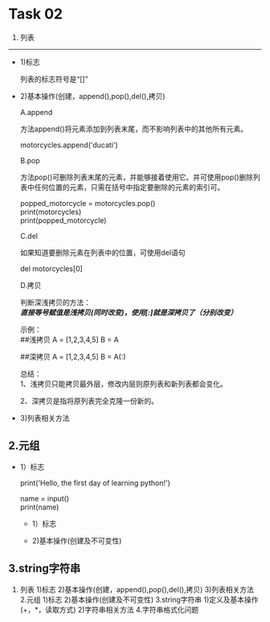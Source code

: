 Task 02
==============
1. 列表
--------------
* 1)标志

  列表的标志符号是“[]”

* 2)基本操作(创建，append(),pop(),del(),拷贝)

  A.append  
  
  方法append()将元素添加到列表末尾，而不影响列表中的其他所有元素。  
  
  motorcycles.append('ducati') 
  
  B.pop  
  
  方法pop()可删除列表末尾的元素，并能够接着使用它。并可使用pop()删除列表中任何位置的元素，只需在括号中指定要删除的元素的索引可。  
  
  popped_motorcycle = motorcycles.pop()  
  print(motorcycles)  
  print(popped_motorcycle)  
  
  C.del  
  
  如果知道要删除元素在列表中的位置，可使用del语句  
  
  del motorcycles[0]
  
  D.拷贝  
  
  判断深浅拷贝的方法：  
  ***直接等号赋值是浅拷贝(同时改变)，使用[:]就是深拷贝了（分别改变）***   
  
  示例：  
  ##浅拷贝
  A = [1,2,3,4,5]
  B = A
  
  ##深拷贝
  A = [1,2,3,4,5]
  B = A(:)
  
  总结：  
  1、浅拷贝只能拷贝最外层，修改内层则原列表和新列表都会变化。  

  2、深拷贝是指将原列表完全克隆一份新的。  
 


* 3)列表相关方法

2.元组
----------------
* 1）标志

  print('Hello, the first day of learning python!')
  
  name = input()  
  print(name)
  
  * 1）标志
  
  
  
  
  * 2)基本操作(创建及不可变性)
  
3.string字符串
----------------




1. 列表
1)标志
2)基本操作(创建，append(),pop(),del(),拷贝)
3)列表相关方法
2.元组
1)标志
2)基本操作(创建及不可变性)
3.string字符串
1)定义及基本操作(+，*，读取方式)
2)字符串相关方法
4.字符串格式化问题
